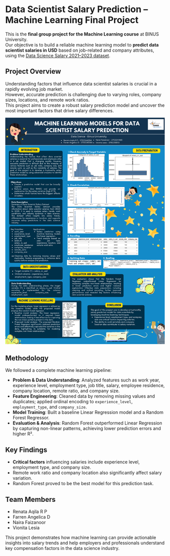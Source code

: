 # Data Scientist Salary Prediction – Machine Learning Final Project

This is the **final group project for the Machine Learning course** at BINUS University.  
Our objective is to build a reliable machine learning model to **predict data scientist salaries in USD** based on job-related and company attributes, using the [Data Science Salary 2021–2023 dataset](https://www.kaggle.com/datasets/harishkumardatalab/data-science-salary-2021-to-2023).

## Project Overview
Understanding factors that influence data scientist salaries is crucial in a rapidly evolving job market.  
However, accurate prediction is challenging due to varying roles, company sizes, locations, and remote work ratios.  
This project aims to create a robust salary prediction model and uncover the most important factors that drive salary differences.

![Poster](Poster.png)

## Methodology
We followed a complete machine learning pipeline:
- **Problem & Data Understanding**: Analyzed features such as work year, experience level, employment type, job title, salary, employee residence, company location, remote ratio, and company size.
- **Feature Engineering**: Cleaned data by removing missing values and duplicates; applied ordinal encoding to `experience_level`, `employment_type`, and `company_size`.
- **Model Training**: Built a baseline Linear Regression model and a Random Forest Regressor.
- **Evaluation & Analysis**: Random Forest outperformed Linear Regression by capturing non-linear patterns, achieving lower prediction errors and higher R².

## Key Findings
- **Critical factors** influencing salaries include experience level, employment type, and company size.
- Remote work ratio and company location also significantly affect salary variation.
- Random Forest proved to be the best model for this prediction task.

## Team Members
- Renata Aqila R P
- Farren Angelica D
- Naira Faizanoor
- Vionita Lesia


This project demonstrates how machine learning can provide actionable insights into salary trends and help employers and professionals understand key compensation factors in the data science industry.
